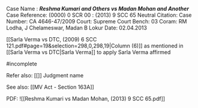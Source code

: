 Case Name : ***Reshma Kumari and Others vs Madan Mohan and Another***
Case Reference: (0000) 0 SCR 00 :  (2013) 9 SCC 65
Neutral Citation: 
Case Number: CA 4646-47/2009
Court: Supreme Court
Bench: 03
Coram: RM Lodha, J Chelameswar, Madan B Lokur
Date: 02.04.2013

[[Sarla Verma vs DTC, (2009) 6 SCC 121.pdf#page=19&selection=298,0,298,19|Column (6)]] as mentioned in [[Sarla Verma vs DTC|Sarla Verma]] to apply
	Sarla Verma affirmed

#incomplete 

Refer also:
[[]]
Judgment name

See also:
[[MV Act - Section 163A]] 

PDF:
![[Reshma Kumari vs Madan Mohan, (2013) 9 SCC 65.pdf]]